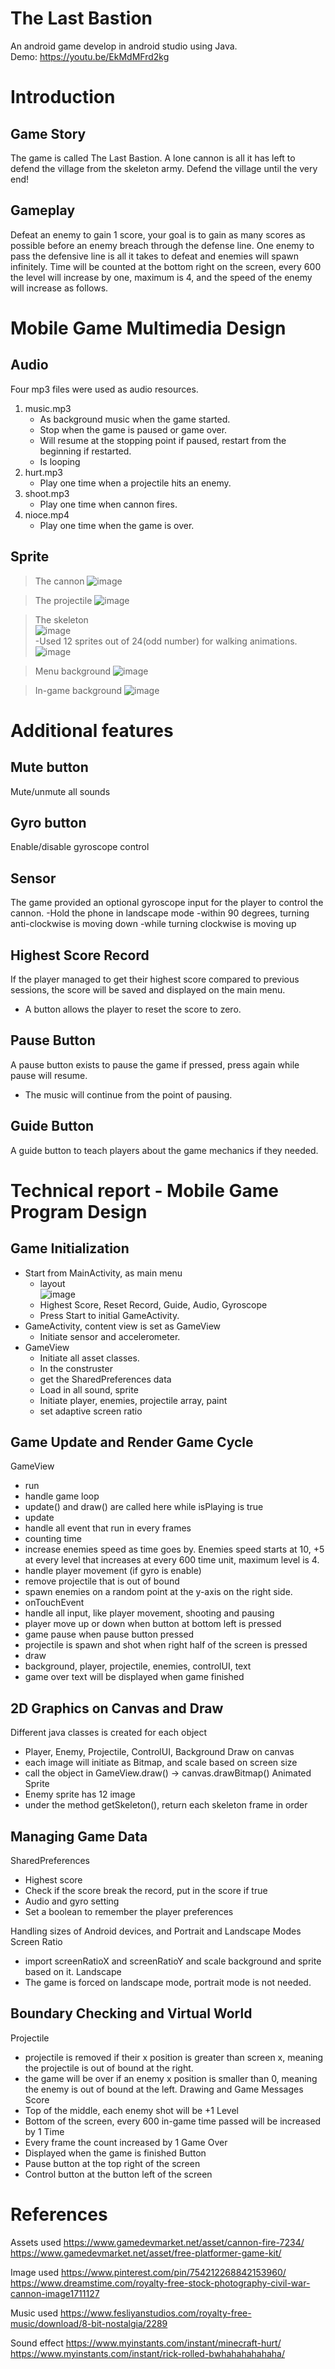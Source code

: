 # The Last Bastion
An android game develop in android studio using Java.\
Demo: https://youtu.be/EkMdMFrd2kg

Introduction
=
Game Story
-
The game is called The Last Bastion. A lone cannon is all it has left to defend the village from the skeleton army. Defend the village until the very end!

Gameplay
-
Defeat an enemy to gain 1 score, your goal is to gain as many scores as possible before an enemy breach through the defense line. One enemy to pass the defensive line is all it takes to defeat and enemies will spawn infinitely.
Time will be counted at the bottom right on the screen, every 600 the level will increase by one, maximum is 4, and the speed of the enemy will increase as follows.

Mobile Game Multimedia Design
=
Audio
-
Four mp3 files were used as audio resources.
1.	music.mp3
	- As background music when the game started.
 	-	Stop when the game is paused or game over.
 	-	Will resume at the stopping point if paused, restart from the beginning if restarted.
 	-	Is looping
2.	hurt.mp3
	-	Play one time when a projectile hits an enemy.
3.	shoot.mp3
	-	Play one time when cannon fires.
4.	nioce.mp4
	-	Play one time when the game is over.

Sprite
-
> The cannon
![image](https://user-images.githubusercontent.com/61373385/161753265-d12c9dbb-e8f0-4577-9a6a-8ebbb6be2fab.png)

> The projectile
![image](https://user-images.githubusercontent.com/61373385/161753294-1f909a94-1ea8-4945-88f5-c00e3a30d5e8.png)

> The skeleton\
![image](https://user-images.githubusercontent.com/61373385/161753321-c79504d4-bf0a-4ff0-9711-d53acc5a5614.png)\
-Used 12 sprites out of 24(odd number) for walking animations.
![image](https://user-images.githubusercontent.com/61373385/161753339-2705e677-36e9-4adb-be76-ad3149c1efe1.png)

> Menu background
![image](https://user-images.githubusercontent.com/61373385/161753358-02bc6072-eeea-4986-b3ea-e72cd9b13ea1.png)

> In-game background 
![image](https://user-images.githubusercontent.com/61373385/161753376-056942f9-ce77-4573-9d36-2d3dd372c89d.png)

Additional features
=

Mute button
-
Mute/unmute all sounds

Gyro button
-
Enable/disable gyroscope control

Sensor
-
The game provided an optional gyroscope input for the player to control the cannon.
	-Hold the phone in landscape mode
	-within 90 degrees, turning anti-clockwise is moving down
	-while turning clockwise is moving up

Highest Score Record
-
If the player managed to get their highest score compared to previous sessions, the score will be saved and displayed on the main menu.
-	A button allows the player to reset the score to zero.

Pause Button
-
A pause button exists to pause the game if pressed, press again while pause will resume.
-	The music will continue from the point of pausing.


Guide Button
-
A guide button to teach players about the game mechanics if they needed.

Technical report - Mobile Game Program Design
=
Game Initialization
-
- Start from MainActivity, as main menu
	- layout\
		![image](https://user-images.githubusercontent.com/61373385/161753454-9e7811dc-5489-4b58-8008-27642e8f8913.png)
	- Highest Score, Reset Record, Guide, Audio, Gyroscope
	- Press Start to initial GameActivity.
- GameActivity, content view is set as GameView
	- Initiate sensor and accelerometer.
- GameView
	- Initiate all asset classes.
	- In the construster
	- get the SharedPreferences data
	- Load in all sound, sprite
	- Initiate player, enemies, projectile array, paint
	- set adaptive screen ratio

Game Update and Render Game Cycle
-
GameView
-	run
-	handle game loop
-	update() and draw() are called here while isPlaying is true
-	update
-	handle all event that run in every frames
-	counting time
-	increase enemies speed as time goes by. Enemies speed starts at 10, +5 at every level that increases at every 600 time unit, maximum level is 4.
-	handle player movement (if gyro is enable)
-	remove projectile that is out of bound
-	spawn enemies on a random point at the y-axis on the right side.
-	onTouchEvent
-	handle all input, like player movement, shooting and pausing
-	player move up or down when button at bottom left is pressed
-	game pause when pause button pressed
-	projectile is spawn and shot when right half of the screen is pressed
-	draw
-	background, player, projectile, enemies, controlUI, text
-	game over text will be displayed when game finished


2D Graphics on Canvas and Draw
-
Different java classes is created for each object
-	Player, Enemy, Projectile, ControlUI, Background
Draw on canvas
-	each image will initiate as Bitmap, and scale based on screen size
-	call the object in GameView.draw() -> canvas.drawBitmap()
Animated Sprite
-	Enemy sprite has 12 image
-	under the method getSkeleton(), return each skeleton frame in order

Managing Game Data
-
SharedPreferences
-	Highest score
-	Check if the score break the record, put in the score if true
-	Audio and gyro setting
-	Set a boolean to remember the player preferences

Handling sizes of Android devices, and Portrait and Landscape Modes
Screen Ratio
-	import screenRatioX and screenRatioY and scale background and sprite based on it.
Landscape
-	The game is forced on landscape mode, portrait mode is not needed.



Boundary Checking and Virtual World
-
Projectile
-	projectile is removed if their x position is greater than screen x, meaning the projectile is out of bound at the right.
-	the game will be over if an enemy x position is smaller than 0, meaning the enemy is out of bound at the left.
Drawing and Game Messages
Score
-	Top of the middle, each enemy shot will be +1
Level
-	Bottom of the screen, every 600 in-game time passed will be increased by 1
Time
-	Every frame the count increased by 1
Game Over
-	Displayed when the game is finished
Button
-	Pause button at the top right of the screen
-	Control button at the button left of the screen

References
=
Assets used
https://www.gamedevmarket.net/asset/cannon-fire-7234/
https://www.gamedevmarket.net/asset/free-platformer-game-kit/
 
Image used
https://www.pinterest.com/pin/754212268842153960/
https://www.dreamstime.com/royalty-free-stock-photography-civil-war-cannon-image1711127
 
Music used
https://www.fesliyanstudios.com/royalty-free-music/download/8-bit-nostalgia/2289
 
Sound effect
https://www.myinstants.com/instant/minecraft-hurt/
https://www.myinstants.com/instant/rick-rolled-bwhahahahahaha/

